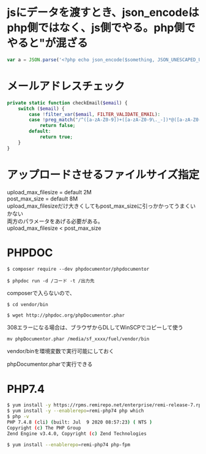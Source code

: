 # jsにデータを渡すとき、json_encodeはphp側ではなく、js側でやる。php側でやると&quot;が混ざる
```javascript
var a = JSON.parse('<?php echo json_encode($something, JSON_UNESCAPED_UNICODE); ?>');
```
# メールアドレスチェック  
```php
private static function checkEmail($email) {
    switch ($email) {
        case !filter_var($email, FILTER_VALIDATE_EMAIL):
        case !preg_match("/^([a-zA-Z0-9])+([a-zA-Z0-9\._-])*@([a-zA-Z0-9_-])+([a-zA-Z0-9\._-]+)+$/", $email):
            return false;
        default:
            return true;
    }
}
```

# アップロードさせるファイルサイズ指定

upload_max_filesize = default 2M   
post_max_size = default 8M   
upload_max_filesizeだけ大きくしてもpost_max_sizeに引っかかってうまくいかない   
両方のパラメータをあげる必要がある。   
upload_max_filesize < post_max_size

# PHPDOC
```$ composer require --dev phpdocumentor/phpdocumentor```

```$ phpdoc run -d /コード -t /出力先```

composerで入らないので、

```$ cd vendor/bin```

```$ wget http://phpdoc.org/phpDocumentor.phar```

308エラーになる場合は、ブラウザからDLしてWinSCPでコピーして使う

```mv phpDocumentor.phar /media/sf_xxxx/fuel/vendor/bin```

vendor/binを環境変数で実行可能にしておく

phpDocumentor.pharで実行できる

# PHP7.4
```bash
$ yum install -y https://rpms.remirepo.net/enterprise/remi-release-7.rpm
$ yum install -y --enablerepo=remi-php74 php which
$ php -v
PHP 7.4.8 (cli) (built: Jul  9 2020 08:57:23) ( NTS )
Copyright (c) The PHP Group
Zend Engine v3.4.0, Copyright (c) Zend Technologies

$ yum install --enablerepo=remi-php74 php-fpm 
```

